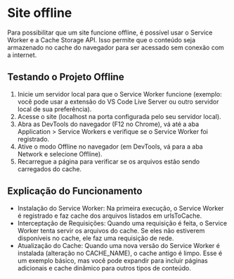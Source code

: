 # Site offline

Para possibilitar que um site funcione offline, é possível usar o Service Worker e a Cache Storage API. 
Isso permite que o conteúdo seja armazenado no cache do navegador para ser acessado sem conexão com a internet. 

## Testando o Projeto Offline
1. Inicie um servidor local para que o Service Worker funcione (exemplo: você pode usar a extensão do VS Code Live Server ou outro servidor local de sua preferência).
2. Acesse o site (localhost na porta configurada pelo seu servidor local).
3. Abra as DevTools do navegador (F12 no Chrome), vá até a aba Application > Service Workers e verifique se o Service Worker foi registrado.
4. Ative o modo Offline no navegador (em DevTools, vá para a aba Network e selecione Offline).
5. Recarregue a página para verificar se os arquivos estão sendo carregados do cache.

## Explicação do Funcionamento
* Instalação do Service Worker: Na primeira execução, o Service Worker é registrado e faz cache dos arquivos listados em urlsToCache.
* Interceptação de Requisições: Quando uma requisição é feita, o Service Worker tenta servir os arquivos do cache. Se eles não estiverem disponíveis no cache, ele faz uma requisição de rede.
* Atualização do Cache: Quando uma nova versão do Service Worker é instalada (alteração no CACHE_NAME), o cache antigo é limpo.
Esse é um exemplo básico, mas você pode expandir para incluir páginas adicionais e cache dinâmico para outros tipos de conteúdo.